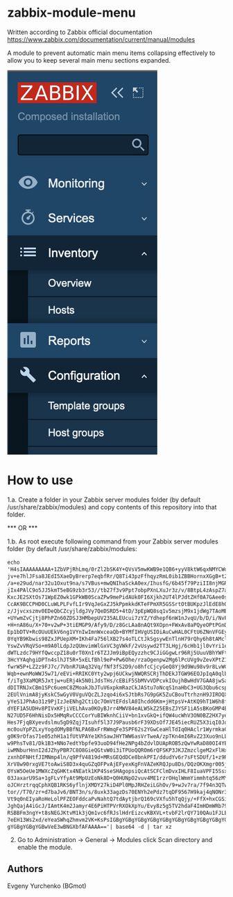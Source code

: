 # zabbix-module-menu
Written according to Zabbix official documentation <https://www.zabbix.com/documentation/current/manual/modules>

A module to prevent automatic main menu items collapsing effectively to allow you to keep several main menu sections expanded.


![screenshot](screenshots/bg-menu.png)

# How to use
1.a. Create a folder in your Zabbix server modules folder (by default /usr/share/zabbix/modules) and copy contents of this repository into that folder.

*** OR ***

1.b. As root execute following command from your Zabbix server modules folder (by default /usr/share/zabbix/modules:
```
echo 'H4sIAAAAAAAAA+1ZbVPjRhLmq/0rZl2bSK4Y+QVsV5mwKWB9e1QB6+yyV8ktW6qxNMYCWdLNjDBO
jv+e7hlJFsa8JEdI5XaeDyBrerp7eqbfRr/Q8Ti43pzFfhqyzRmL0ib1ZBBHornxXGgB+t2u+g9Y
/a+e29ud/nar32u1Oxut9na/s7VBus+mwQNIhaSckA0ex/IhusfG/6b45f79PziII8njMGR8/90x
jIx4PAlC9o5JJ5kmT5eBG9zb3r53//tb27f3v9Ppt7obpPXnLXuJr3z/v/8BtpL4zAspZ7aQPPCk
KxcJE2SXtOs71WpEZ0wk1GPkWB0ScaZPw9mePidAUk0FI6Xjkh2UT4lPJdtZHf0A7GAee0slzQaz
CcAK9BCCPHD0CLuWLPLFvfLIr9VqJeGxZJ5kPpmkkdKTeFPmXR5GSSrtOtBUKpzJlEdE8hQEV27W
z/Jjvcxszmv0EDeQbCZcyjldgJVy7QeDSRD5+4tD/3pEpWQ8sq1v5mzsjM9x1jdWg7TAoMBETgOx
+UYwmZvCjtj8PhPZn60ZDSJ3HMbepUV235ALEUcui7zYZ/Ydhepf6nW1nJvqU/b/D/i/NvPvCAGP
+H+nA86u/X+70+v2wP+3tiEMGP9/Afy9/D/z8GcLAa8nAQt9XOpn+FWxAv8aPQyeOPtPGnDm/xdN
Ep1bDTV+RcOUuUEkV6ng1VYnIwImnWxceaQb+BYMfIHVgUSIOiAuCwHAL0CFtU6ZNnVFGEyIjcRa
0YqYB9Kbwis98ZxJPUepXM+IKh4Fa756lXB27s4oTLCtJkSgsywEnTlnH79rQhy6h8tAMcl1zAIj
YswZvVRqVSo+m9A0lLdpJzQUmvimWlGxVC3gVWkF/2vUsywd2TT3LHgj/6cHb1jl0vYri1eBudjf
dWTLzdc79HYfQwccpZ18u0rT0XnIr6TZJJm9iBpEQyzzhc9CJiGGgwLr96Rj5UuuVBhYWFtyEsN2
3HcYYAqhgiDPTn4slhJT5R+5xELfBhl9eP+Pw6Ohe/rzaOgenpw2Mg6lPcUVg9vZevXPtZ1PTVQG
fwrW5P+LZ2z9FJ7c/7VbnR7UAq32Vq/fNf3fS2D9/o8hfcCjcyGeQ8Yj9d9Wu98v9r8LvWCr3e31
Wqb+ewnMoWWJ5w71/eEVi+RRIKC0Yty2wpj6UCkwjNWQRSCRjThDEkJTGW96EOJpIqA0qlb+vbe/
f/iTg3XaMQR5Jxtjw+uERj4k5N0iJdsTHs/cEBiF5SbMVvVDPcvkIOujhBwHdV7GAA8jwSaHBBFJ
dDITRNJxCBm1SPc6uemC8ZMoakJbJTuV6xpkmRazCkJAStu7oNcqS1naHbC3+UG3Qbu6cspkOloE
2EUlVnimA8jyKskC5wGyV0VguVQcZLJzqo4i6xSJtbRs7G9pGK5ZuCBouTtrhznH9JIROQXbqFkw
yYeS1JPhAo31z9PjIzJeENhg2CtiQc7OmVtEFdslA0Ihcdd6Km+jHtpsV+AtKQ9hT1W6h8fHrQZ8
dYEF1A5UDHv8PIVxKFjiVELhAva0KOyBJrr4MWV84eALW5kZ25EBsZJYSF1iA5sBKoGMP4EC9UZp
N27UD5F6HhNisDx5HMqRvCCCCorYuBIWknhCiiV+bn1xvGkQ+ifQW4ucWhV3ON0BZ2HX7ye2tWzr
Hes7FjqBXyevdslmu5gD9Zqj7Isuhf5l37J9Pausb6rF39XDsOf7JE45iecRUZ5X3iqI0JoXsZmW
mc0ouYpPZLxyYogdOMyBBfNLPA6BxFrRWmqFe3SPF62s2YGwCeaHlTdIq0HAclr1WyrmkaCs5Ac2
g0K9rOfas71e05zhH1a1fUtVPAYe1KhSawJHYTWW6asVrTweA/zpTKn4mI6RvZ23Xuo9nLLj4cmn
w9PhsTv81/Dk1B3+NNo7edtYbpfe93uoD94fHe2NPg4bZdvlDUApROB5zQwYwRaD80OI4YEOCXis
iwMNburHnnI2dJZhyPBR7C8O8GieQGtvW0i3iTPUoQQROm6rQFSKP3JKJZmzclgeM2xFlHxgJ0lC
zxnhDFNHtfJIMNmp4ln/q9PfV4819d+MRsGEQdDCe8bnkPFI/ddudYv6r7sFtSDUf/1+z9R/LwEI
XrV8w90rxgVE7toAwiS8D3x4quGZqOFPvAjEFyexKgFnVAZeKRQJpu8Ds/DQzOKXmgr005jj5OHV
OYsW5OeUe1MWXcZqGHKtx4NEatk1KP4SseSHAgopsiQcAtSCFClmDvxIHLF8IuaVPFI5SsxyebW2
03JaxarU9Sa+1gFLvYfyAt9MpUzEoNk8D+Q0HUNpO2vuv4ME1rzrOHqlWmmYimmhtq56zMYqNVUe
oJCHrztrqqCphXQB1RKS6yflnjXMDY27kiD4Pl0MpJRHZeiLGhOv/9+wJv7ra/7f94n3QTwW/9ut
tor//T70/zr+d7baJv6/BNT3n/s/8uxk33agzDs70ENYh2ePdz7tqDF9567H9kaj4qNONr34eJP9
Vt9q0nEIyaRoHeLolPFZEOFddcaPvNahtQ7tdAytjbrQ169cVXfu5hTqQjy/+FfX+hxCGSi3Cw0v
JghQajA4iGcJ/IAmtK4m2Jamyr4E6PiHTPVrRXOkXpYu/Evy8z5g5TV2hdaF4ImHDmWRb79FKgLI
RSBBFm3ngY+t8sNEGJKtvM1k3jQm1vc6fRJslHdrEizcvKBXVL+tvbF2lrQY710QAu1FJLEVsF33
7eEH13Ws2xd/eYeaSWhqZhmvm2VK+KsPsIGBgYGBgYGBgYGBgYGBgYGBgYGBgYGBgYGBgYGBgYGB
gYGBgYGBgYGBwVeE3wBNGXbfAFAAAA=='| base64 -d | tar xz
```
2. Go to Administration -> General -> Modules click Scan directory and enable the module.

## Authors
Evgeny Yurchenko (BGmot)
